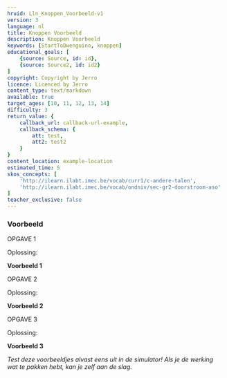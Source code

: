 ```yaml
---
hruid: Lln_Knoppen_Voorbeeld-v1
version: 3
language: nl
title: Knoppen Voorbeeld
description: Knoppen Voorbeeld
keywords: [StartToDwenguino, knoppen]
educational_goals: [
    {source: Source, id: id}, 
    {source: Source2, id: id2}
]
copyright: Copyright by Jerro
licence: Licenced by Jerro
content_type: text/markdown
available: true
target_ages: [10, 11, 12, 13, 14]
difficulty: 3
return_value: {
    callback_url: callback-url-example,
    callback_schema: {
        att: test,
        att2: test2
    }
}
content_location: example-location
estimated_time: 5
skos_concepts: [
    'http://ilearn.ilabt.imec.be/vocab/curr1/c-andere-talen', 
    'http://ilearn.ilabt.imec.be/vocab/ondniv/sec-gr2-doorstroom-aso'
]
teacher_exclusive: false
---
```


### Voorbeeld

OPGAVE 1




Oplossing:

**Voorbeeld 1**




OPGAVE 2



Oplossing:

**Voorbeeld 2**




OPGAVE 3



Oplossing:

**Voorbeeld 3**




*Test deze voorbeeldjes alvast eens uit in de simulator! Als je de werking wat te pakken hebt, kan je zelf aan de slag.*
